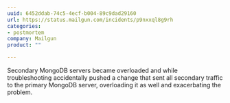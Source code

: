 ```yaml
---
uuid: 6452ddab-74c5-4ecf-b004-89c9dad29160
url: https://status.mailgun.com/incidents/p9nxxql8g9rh
categories:
- postmortem
company: Mailgun
product: ""

---
```


Secondary MongoDB servers became overloaded and while troubleshooting accidentally pushed a change that sent all secondary traffic to the primary MongoDB server, overloading it as well and exacerbating the problem.

